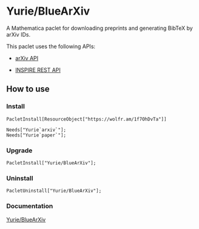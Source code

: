 # Yurie/BlueArXiv

A Mathematica paclet for downloading preprints and generating BibTeX by arXiv IDs.

This paclet uses the following APIs:

* [arXiv API](https://info.arxiv.org/help/api/index.html)

* [INSPIRE REST API](https://github.com/inspirehep/rest-api-doc)

## How to use

### Install

```
PacletInstall[ResourceObject["https://wolfr.am/1f7OhDvTa"]]
```

```
Needs["Yurie`arxiv`"];
Needs["Yurie`paper`"];
```

### Upgrade

```
PacletInstall["Yurie/BlueArXiv"];
```

### Uninstall

```
PacletUninstall["Yurie/BlueArXiv"];
```

### Documentation

[Yurie/BlueArXiv](https://www.wolframcloud.com/obj/yurie/DeployedResources/Paclet/Yurie/BlueArXiv/)